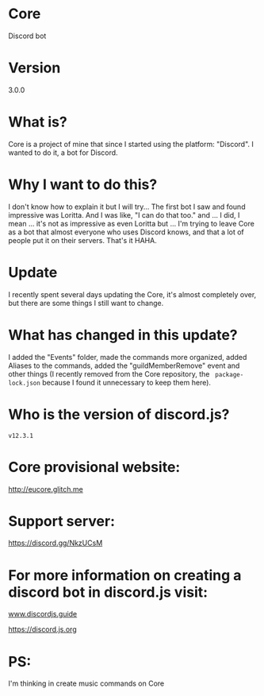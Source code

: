 # Core
Discord bot

# Version
3.0.0

# What is?
Core is a project of mine that since I started using the platform: "Discord". I wanted to do it, a bot for Discord.

# Why I want to do this?
I don't know how to explain it but I will try... The first bot I saw and found impressive was Loritta. And I was like, "I can do that too." and ... I did, I mean ... it's not as impressive as even Loritta but ... I'm trying to leave Core as a bot that almost everyone who uses Discord knows, and that a lot of people put it on their servers. That's it HAHA.

# Update
I recently spent several days updating the Core, it's almost completely over, but there are some things I still want to change.

# What has changed in this update?

I added the "Events" folder, made the commands more organized, added Aliases to the commands, added the "guildMemberRemove" event and other things (I recently removed from the Core repository, the ` package-lock.json` because I found it unnecessary to keep them here).

# Who is the version of discord.js?

`v12.3.1`

# Core provisional website:

http://eucore.glitch.me

# Support server:
https://discord.gg/NkzUCsM

# For more information on creating a discord bot in discord.js visit:

www.discordjs.guide


https://discord.js.org

# PS:

I'm thinking in create music commands on Core
